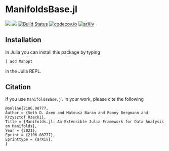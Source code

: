 # ManifoldsBase.jl
[![](https://img.shields.io/badge/docs-stable-blue.svg)](https://juliamanifolds.github.io/Manifolds.jl/stable/interface.html)
[![](https://img.shields.io/badge/docs-dev-blue.svg)](https://juliamanifolds.github.io/Manifolds.jl/latest/interface.html)
[![Build Status](https://travis-ci.org/JuliaManifolds/ManifoldsBase.jl.svg?branch=master)](https://travis-ci.org/JuliaManifolds/ManifoldsBase.jl/)
[![codecov.io](http://codecov.io/github/JuliaManifolds/ManifoldsBase.jl/coverage.svg?branch=master)](https://codecov.io/gh/JuliaManifolds/ManifoldsBase.jl/)
[![arXiv](https://img.shields.io/badge/arXiv%20CS.MS-2106.08777-blue.svg)](https://arxiv.org/abs/2106.08777)

## Installation

In Julia you can install this package by typing

```julia
] add Manopt
```

in the Julia REPL.

## Citation

If you use `ManifoldsBase.jl` in your work, please cite the following

```biblatex
@online{2106.08777,
Author = {Seth D. Axen and Mateusz Baran and Ronny Bergmann and Krzysztof Rzecki},
Title = {Manifolds.jl: An Extensible Julia Framework for Data Analysis on Manifolds},
Year = {2021},
Eprint = {2106.08777},
Eprinttype = {arXiv},
}
```
